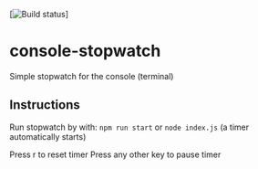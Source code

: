 [![Build status](https://travis-ci.com/kobbikobb/console-stopwatch.svg?branch=master)]

# console-stopwatch
Simple stopwatch for the console (terminal)

## Instructions

Run stopwatch by with: 
`npm run start` or `node index.js` (a timer automatically starts)

Press r to reset timer
Press any other key to pause timer